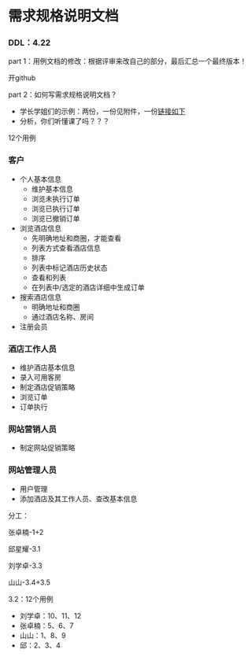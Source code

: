# 需求规格说明文档

### DDL：4.22

part 1：用例文档的修改：根据评审来改自己的部分，最后汇总一个最终版本！

开github



part 2：如何写需求规格说明文档？

- 学长学姐们的示例：两份，一份见附件，一份[链接如下](https://github.com/GStarP/CinemaManagementSystem/blob/master/docs/%E9%9C%80%E6%B1%82%E8%A7%84%E6%A0%BC%E8%AF%B4%E6%98%8E%E6%96%87%E6%A1%A3.md)
- 分析，你们听懂课了吗？？？

12个用例

### 客户

- 个人基本信息
  - 维护基本信息
  - 浏览未执行订单
  - 浏览已执行订单
  - 浏览已撤销订单
- 浏览酒店信息
  - 先明确地址和商圈，才能查看
  - 列表方式查看酒店信息
  - 排序
  - 列表中标记酒店历史状态
  - 查看和列表
  - 在列表中/选定的酒店详细中生成订单
- 搜索酒店信息
  - 明确地址和商圈
  - 通过酒店名称、房间
- 注册会员

### 酒店工作人员

- 维护酒店基本信息
- 录入可用客房
- 制定酒店促销策略
- 浏览订单
- 订单执行

### 网站营销人员

- 制定网站促销策略

### 网站管理人员

- 用户管理
- 添加酒店及其工作人员、查改基本信息



分工：

张卓楠-1+2

邱星耀-3.1

刘学卓-3.3

山山-3.4+3.5

3.2：12个用例

- 刘学卓：10、11、12
- 张卓楠：5、6、7
- 山山：1、8、9
- 邱：2、3、4

